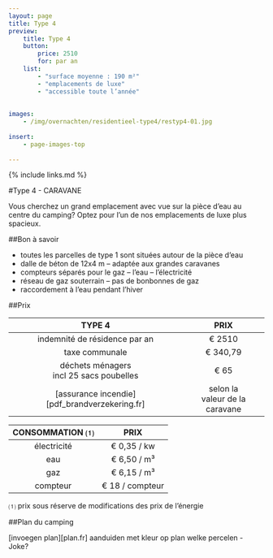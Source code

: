 ```yaml
---
layout: page
title: Type 4
preview: 
    title: Type 4
    button:
        price: 2510
        for: par an
    list:
        - "surface moyenne : 190 m²"
        - "emplacements de luxe"
        - "accessible toute l’année"
        
        
images:
    - /img/overnachten/residentieel-type4/restyp4-01.jpg
    
insert:
    - page-images-top
    
---
```


{% include links.md %}

#Type 4 - CARAVANE

Vous cherchez un grand emplacement avec vue sur la pièce d’eau au centre du camping? Optez pour l’un de nos emplacements de luxe plus spacieux.

##Bon à savoir
- toutes les parcelles de type 1 sont situées autour de la pièce d’eau
- dalle de béton de 12x4 m – adaptée aux grandes caravanes
- compteurs séparés pour le gaz – l’eau – l’électricité
- réseau de gaz souterrain – pas de bonbonnes de gaz
- raccordement à l’eau pendant l’hiver


##Prix

TYPE 4                |PRIX           |
:--------------------:|:--------------:|
indemnité de résidence par an |€ 2510               
taxe communale                |€ 340,79 
déchets ménagers<br>incl 25 sacs poubelles<br> | € 65    
[assurance incendie][pdf_brandverzekering.fr]     |selon la<br>valeur de la caravane

CONSOMMATION ⑴           |PRIX          |
:--------------------:|:-------------:|
électricité           | € 0,35 / kw        
eau                   | € 6,50 / m³
gaz                   | € 6,15 / m³       
compteur              | € 18 / compteur      


⑴ prix sous réserve de modifications des prix de l’énergie



##Plan du camping

[invoegen plan][plan.fr]
aanduiden met kleur op plan welke percelen - Joke?
